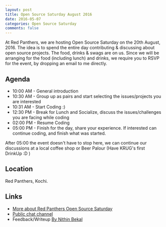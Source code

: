 ```yaml
---
layout: post
title: Open Source Saturday August 2016
date: 2016-05-07
categories: Open Source Saturday
comments: false
---
```


At Red Panthers, we are hosting Open Source Saturday on the 20th August, 2016. The idea is to spend the entire day contributing & discussing about open source projects. The food, drinks & swags are on us. Since we will be arranging for the food (including lunch) and drinks, we require you to RSVP for the event, by dropping an email to me directly.

Agenda
--------

* 10:00 AM - General introduction
* 10:30 AM - Group up as pairs and start selecting the issues/projects you are interested
* 10:31 AM - Start Coding :)
* 12:30 PM - Break for Lunch and Socialize, discuss the issues/challenges you are facing while coding
* 02:00 PM - Resume Coding
* 05:00 PM - Finish for the day, share your experience. If interested can continue coding, and finish what was started.

After 05:00 the event doesn't have to stop here, we can continue our discussions at a local coffee shop or Beer Palour (Have KRUG's first DrinkUp :D )

Location
----------


Red Panthers, Kochi.

Links
-----

* [More about Red Panthers Open Source Saturday](https://github.com/redpanthers/open-source-saturday)
* [Public chat channel](https://discord.me/opensource-saturday)
* Feedback/Writeup [By Nithin Bekal](http://nithinbekal.com/posts/open-source-saturday/)
